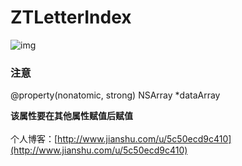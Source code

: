 # ZTLetterIndex

![img](https://github.com/JoviZT/ZTLetterIndex/raw/master/ScreenShot.gif)  

### 注意

@property(nonatomic, strong) NSArray *dataArray

**该属性要在其他属性赋值后赋值**
<br><br>
个人博客：[http://www.jianshu.com/u/5c50ecd9c410](http://www.jianshu.com/u/5c50ecd9c410)
